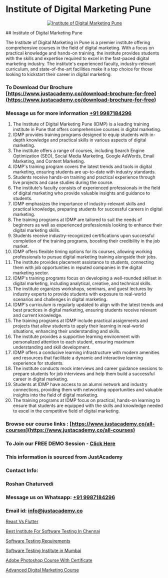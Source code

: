 # Institute of Digital Marketing Pune

<p align="center">
  <a href="https://justacademy.co/course-detail/digital-marketing">
    <img src="https://justacademy.co/storage2/course_image/1676636720_course_image.webp" alt="Institute of Digital Marketing Pune">
  </a>
</p>
## Institute of Digital Marketing Pune

The Institute of Digital Marketing in Pune is a premier institute offering comprehensive courses in the field of digital marketing. With a focus on practical knowledge and hands-on training, the institute provides students with the skills and expertise required to excel in the fast-paced digital marketing industry. The institute's experienced faculty, industry-relevant curriculum, and state-of-the-art facilities make it a top choice for those looking to kickstart their career in digital marketing.
### To Download Our Brochure [https://www.justacademy.co/download-brochure-for-free](https://www.justacademy.co/download-brochure-for-free)
### Message us for more information [+91 9987184296](https://api.whatsapp.com/send?phone=919987184296)
1) The Institute of Digital Marketing Pune (IDMP) is a leading training institute in Pune that offers comprehensive courses in digital marketing.
2) IDMP provides training programs designed to equip students with in-depth knowledge and practical skills in various aspects of digital marketing.
3) The institute offers a range of courses, including Search Engine Optimization (SEO), Social Media Marketing, Google AdWords, Email Marketing, and Content Marketing.
4) IDMP's training program covers the latest trends and tools in digital marketing, ensuring students are up-to-date with industry standards.
5) Students receive hands-on training and practical experience through live projects and case studies during the course.
6) The institute's faculty consists of experienced professionals in the field of digital marketing who provide valuable insights and guidance to students.
7) IDMP emphasizes the importance of industry-relevant skills and practical knowledge, preparing students for successful careers in digital marketing.
8) The training programs at IDMP are tailored to suit the needs of beginners as well as experienced professionals looking to enhance their digital marketing skills.
9) Students receive industry-recognized certifications upon successful completion of the training programs, boosting their credibility in the job market.
10) IDMP offers flexible timing options for its courses, allowing working professionals to pursue digital marketing training alongside their jobs.
11) The institute provides placement assistance to students, connecting them with job opportunities in reputed companies in the digital marketing sector.
12) IDMP's training programs focus on developing a well-rounded skillset in digital marketing, including analytical, creative, and technical skills.
13) The institute organizes workshops, seminars, and guest lectures by industry experts to provide students with exposure to real-world scenarios and challenges in digital marketing.
14) IDMP's curriculum is regularly updated to align with the latest trends and best practices in digital marketing, ensuring students receive relevant and current knowledge.
15) The training programs at IDMP include practical assignments and projects that allow students to apply their learning in real-world situations, enhancing their understanding and skills.
16) The institute provides a supportive learning environment with personalized attention to each student, ensuring maximum understanding and skill development.
17) IDMP offers a conducive learning infrastructure with modern amenities and resources that facilitate a dynamic and interactive learning experience for students.
18) The institute conducts mock interviews and career guidance sessions to prepare students for job interviews and help them build a successful career in digital marketing.
19) Students at IDMP have access to an alumni network and industry connections, providing them with networking opportunities and valuable insights into the field of digital marketing.
20) The training programs at IDMP focus on practical, hands-on learning to ensure that students are equipped with the skills and knowledge needed to excel in the competitive field of digital marketing.

### Browse our course links : [https://www.justacademy.co/all-courses](https://www.justacademy.co/all-courses) 
### To Join our FREE DEMO Session - [Click Here](https://www.justacademy.co/register-for-course-demo)


### This information is sourced from JustAcademy
### Contact Info:
### Roshan Chaturvedi
### Message us on Whatsapp: [+91 9987184296](https://api.whatsapp.com/send?phone=919987184296)
### Email id: [info@justacademy.co](mailto:info@justacademy.co)
                
[React Vs Flutter](https://www.linkedin.com/pulse/react-vs-flutter-justacademy-leicester-lwpue?trackingId=KkXrGnDQBesq%2FFuUYsxK1A%3D%3D&lipi=urn%3Ali%3Apage%3Ad_flagship3_company_admin%3B1N%2B9%2FJq5QI2e255siM24eQ%3D%3D)

[Best Institute For Software Testing In Chennai](https://www.linkedin.com/pulse/best-institute-software-testing-chennai-justacademy-coimbatore-2ilje?trackingId=1xZh8l0jjedS9rRNk%2FrjiQ%3D%3D&lipi=urn%3Ali%3Apage%3Ad_flagship3_company_admin%3BQ21fTVlsQ6eRatiOukp9mA%3D%3D)

[Software Testing Requirements](https://medium.com/@kumarishimmi99/software-testing-requirements-0d64c5244e53)

[Software Testing Institute in Mumbai](https://medium.com/@kumarishimmi99/software-testing-institute-in-mumbai-fa1cc127e813)

[Adobe Photoshop Course With Certificate](https://justacademyin.github.io/justacademy/adobe-photoshop-course-with-certificate)

[Advanced Digital Marketing Course](https://justacademyin.github.io/justacademy/advanced-digital-marketing-course)

